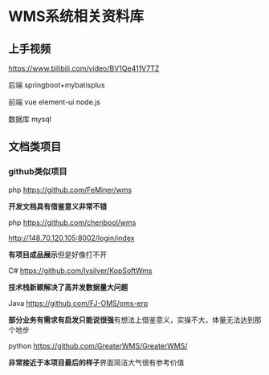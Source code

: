 # WMS系统相关资料库

## 上手视频 

 https://www.bilibili.com/video/BV1Qe411V7TZ

后端 springboot+mybatisplus 

前端 vue  element-ui node.js

数据库 mysql

## 文档类项目

### github类似项目  

php  https://github.com/FeMiner/wms

**开发文档具有借鉴意义非常不错**

php https://github.com/chenbool/wms

http://148.70.120.105:8002/login/index

**有项目成品展示**但是好像打不开

C# https://github.com/lysilver/KopSoftWms

**技术栈新颖解决了高并发数据量大问题**

Java  https://github.com/FJ-OMS/oms-erp

**部分业务有需求有启发只能说很强**有想法上借鉴意义，实操不大，体量无法达到那个地步

python https://github.com/GreaterWMS/GreaterWMS/

**非常接近于本项目最后的样子**界面简洁大气很有参考价值